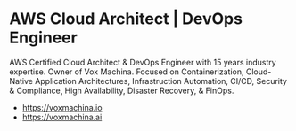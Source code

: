 # AWS Cloud Architect | DevOps Engineer
AWS Certified Cloud Architect & DevOps Engineer with 15 years industry expertise. Owner of Vox Machina. Focused on Containerization, Cloud-Native Application Architectures, Infrastruction Automation, CI/CD, Security & Compliance, High Availability, Disaster Recovery, & FinOps.

* https://voxmachina.io
* https://voxmachina.ai